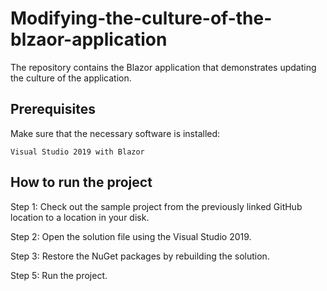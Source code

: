 # Modifying-the-culture-of-the-blzaor-application
The repository contains the Blazor application that demonstrates updating the culture of the application.

## Prerequisites

Make sure that the necessary software is installed:

    Visual Studio 2019 with Blazor

## How to run the project

Step 1: Check out the sample project from the previously linked GitHub location to a location in your disk.

Step 2: Open the solution file using the Visual Studio 2019.

Step 3: Restore the NuGet packages by rebuilding the solution.

Step 5: Run the project.